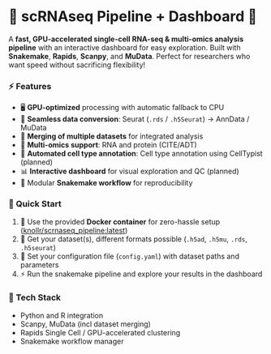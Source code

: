# 🧬 scRNAseq Pipeline + Dashboard 🚀

A **fast, GPU-accelerated single-cell RNA-seq & multi-omics analysis pipeline** with an interactive dashboard for easy exploration. Built with **Snakemake**, **Rapids**, **Scanpy**, and **MuData**. Perfect for researchers who want speed without sacrificing flexibility!  

### ⚡ Features
- 🖥️ **GPU-optimized** processing with automatic fallback to CPU  
- 🔄 **Seamless data conversion**: Seurat (`.rds` / `.h5Seurat`) → AnnData / MuData
- 🔗 **Merging of multiple datasets** for integrated analysis  
- 🔬 **Multi-omics support**: RNA and protein (CITE/ADT)
- 🧪 **Automated cell type annotation**: Cell type annotation using CellTypist (planned)  
- 📊 **Interactive dashboard** for visual exploration and QC (planned)  
- 🧩 Modular **Snakemake workflow** for reproducibility  

### 🚀 Quick Start
1. 🐳 Use the provided **Docker container** for zero-hassle setup ([knollr/scrnaseq_pipeline:latest](https://hub.docker.com/r/knollr/scrnaseq_pipeline/tags))
2. 📁 Get your dataset(s), different formats possible (`.h5ad`, `.h5mu`, `.rds`, `.h5seurat`)
3. 📝 Set your configuration file (`config.yaml`) with dataset paths and parameters  
4. ⚡ Run the snakemake pipeline and explore your results in the dashboard  

### 🔧 Tech Stack
- Python and R integration  
- Scanpy, MuData (incl dataset merging)  
- Rapids Single Cell / GPU-accelerated clustering
- Snakemake workflow manager
